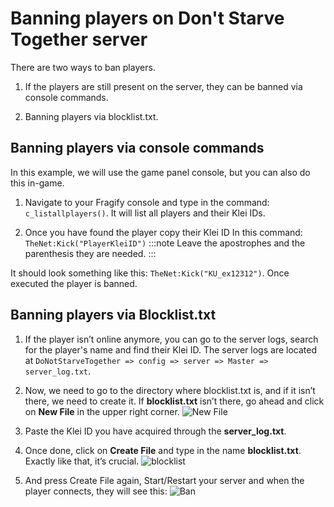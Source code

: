 # Banning players on Don't Starve Together server
There are two ways to ban players.

1. If the players are still present on the server, they can be banned via console commands.

2. Banning players via blocklist.txt.

## Banning players via console commands

In this example, we will use the game panel console, but you can also do this in-game.

1. Navigate to your Fragify console and type in the command: ```c_listallplayers()```. It will list all players and their Klei IDs.

2. Once you have found the player copy their Klei ID In this command: ```TheNet:Kick("PlayerKleiID")``` 
:::note
Leave the apostrophes and the parenthesis they are needed.
:::

It should look something like this:
```TheNet:Kick("KU_ex12312")```. Once executed the player is banned.

## Banning players via Blocklist.txt

1. If the player isn’t online anymore, you can go to the server logs, search for the player's name and find their Klei ID.
The server logs are located at `DoNotStarveTogether => config => server => Master => server_log.txt`.

2. Now, we need to go to the directory where blocklist.txt is, and if it isn’t there, we need to create it. If **blocklist.txt** isn’t there, go ahead and click on **New File** in the upper right corner.
![New File](images/new-file.png)

3. Paste the Klei ID you have acquired through the **server_log.txt**.

4. Once done, click on **Create File** and type in the name **blocklist.txt**.  Exactly like that, it’s crucial.
![blocklist](images/blocklist.png)

5. And press Create File again, Start/Restart your server and when the player connects, they will see this: ![Ban](images/banned.png)